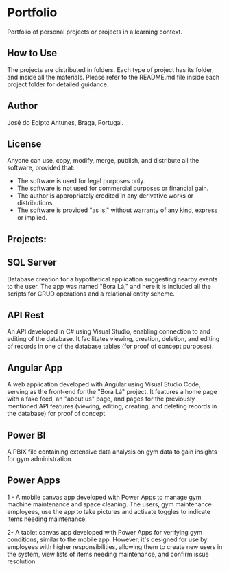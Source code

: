 # Portfolio
Portfolio of personal projects or projects in a learning context.

## How to Use
The projects are distributed in folders. Each type of project has its folder, and inside all the materials. Please refer to the README.md file inside each project folder for detailed guidance.

## Author
José do Egipto Antunes, Braga, Portugal.

## License
Anyone can use, copy, modify, merge, publish, and distribute all the software, provided that:

- The software is used for legal purposes only.
- The software is not used for commercial purposes or financial gain.
- The author is appropriately credited in any derivative works or distributions.
- The software is provided "as is," without warranty of any kind, express or implied.

## Projects:

## SQL Server
Database creation for a hypothetical application suggesting nearby events to the user. The app was named "Bora Lá," and here it is included all the scripts for CRUD operations and a relational entity scheme.

## API Rest
An API developed in C# using Visual Studio, enabling connection to and editing of the database. It facilitates viewing, creation, deletion, and editing of records in one of the database tables (for proof of concept purposes).

## Angular App
A web application developed with Angular using Visual Studio Code, serving as the front-end for the "Bora Lá" project. It features a home page with a fake feed, an "about us" page, and pages for the previously mentioned API features (viewing, editing, creating, and deleting records in the database) for proof of concept.

## Power BI
A PBIX file containing extensive data analysis on gym data to gain insights for gym administration.

## Power Apps
1 - A mobile canvas app developed with Power Apps to manage gym machine maintenance and space cleaning. The users, gym maintenance employees, use the app to take pictures and activate toggles to indicate items needing maintenance.

2- A tablet canvas app developed with Power Apps for verifying gym conditions, similar to the mobile app. However, it's designed for use by employees with higher responsibilities, allowing them to create new users in the system, view lists of items needing maintenance, and confirm issue resolution.

